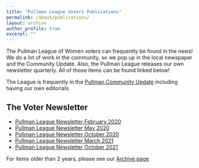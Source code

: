 ```yaml
---
title: "Pullman League Voters Publications"
permalink: /about/publications/
layout: archive
author_profile: true
excerpt: ""
---
```


The Pullman League of Women voters can frequently be found in the news! We do a lot of work in the community, so we pop up in the local newspaper and the Community Update. Also, the Pullman League releases our own newsletter quarterly. All of those items can be found linked below!

The League is frequently in the [Pullman Community Update](https://pullmanchamber.com/live-in-pullman/pullman-community-update/) including having our own editorials.

## The Voter Newsletter

* [Pullman League Newsletter February 2020](https://lwvpullman.org/assets/PDFs/VoterNewsletters/2020-2.pdf)
* [Pullman League Newsletter May 2020](https://lwvpullman.org/assets/PDFs/VoterNewsletters/2020-5.pdf)
* [Pullman League Newsletter October 2020](https://lwvpullman.org/assets/PDFs/VoterNewsletters/2020-10.pdf)
* [Pullman League Newsletter March 2021](https://lwvpullman.org/assets/PDFs/VoterNewsletters/2021-3.pdf)
* [Pullman League Newsletter October 2021](https://lwvpullman.org/assets/PDFs/VoterNewsletters/2021-10.pdf)


For items older than 2 years, please see our [Archive page](https://lwvpullman.org/about/pubs_archive/)
